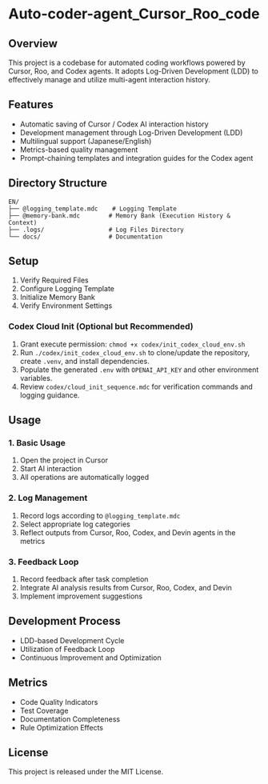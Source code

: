 # Auto-coder-agent_Cursor_Roo_code

## Overview
This project is a codebase for automated coding workflows powered by Cursor, Roo, and Codex agents.
It adopts Log-Driven Development (LDD) to effectively manage and utilize multi-agent interaction history.

## Features
- Automatic saving of Cursor / Codex AI interaction history
- Development management through Log-Driven Development (LDD)
- Multilingual support (Japanese/English)
- Metrics-based quality management
- Prompt-chaining templates and integration guides for the Codex agent

## Directory Structure
```
EN/
├── @logging_template.mdc    # Logging Template
├── @memory-bank.mdc        # Memory Bank (Execution History & Context)
├── .logs/                  # Log Files Directory
└── docs/                   # Documentation
```

## Setup
1. Verify Required Files
2. Configure Logging Template
3. Initialize Memory Bank
4. Verify Environment Settings

### Codex Cloud Init (Optional but Recommended)
1. Grant execute permission: `chmod +x codex/init_codex_cloud_env.sh`
2. Run `./codex/init_codex_cloud_env.sh` to clone/update the repository, create `.venv`, and install dependencies.
3. Populate the generated `.env` with `OPENAI_API_KEY` and other environment variables.
4. Review `codex/cloud_init_sequence.mdc` for verification commands and logging guidance.

## Usage

### 1. Basic Usage
1. Open the project in Cursor
2. Start AI interaction
3. All operations are automatically logged

### 2. Log Management
1. Record logs according to `@logging_template.mdc`
2. Select appropriate log categories
3. Reflect outputs from Cursor, Roo, Codex, and Devin agents in the metrics

### 3. Feedback Loop
1. Record feedback after task completion
2. Integrate AI analysis results from Cursor, Roo, Codex, and Devin
3. Implement improvement suggestions

## Development Process
- LDD-based Development Cycle
- Utilization of Feedback Loop
- Continuous Improvement and Optimization

## Metrics
- Code Quality Indicators
- Test Coverage
- Documentation Completeness
- Rule Optimization Effects

## License
This project is released under the MIT License.
